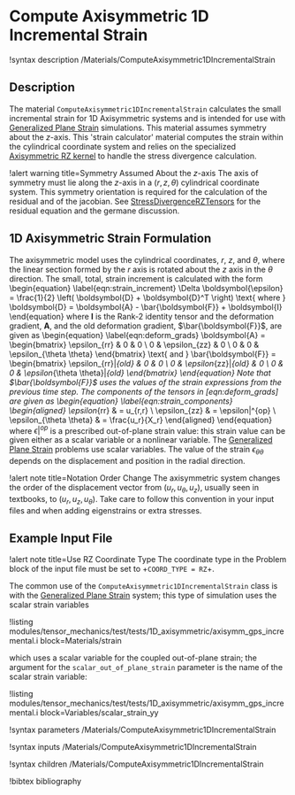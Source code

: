 # Compute Axisymmetric 1D Incremental Strain

!syntax description /Materials/ComputeAxisymmetric1DIncrementalStrain

## Description

The material `ComputeAxisymmetric1DIncrementalStrain` calculates the small
incremental strain for 1D Axisymmetric systems and is intended for use with
[Generalized Plane Strain](tensor_mechanics/generalized_plane_strain.md) simulations.
This material assumes symmetry about the $z$-axis.
This 'strain calculator' material computes the strain within the cylindrical
coordinate system and relies on the specialized
[Axisymmetric RZ kernel](/StressDivergenceRZTensors.md) to handle the stress
divergence calculation.

!alert warning title=Symmetry Assumed About the $z$-axis
The axis of symmetry must lie along the $z$-axis in a $\left(r, z, \theta \right)$
cylindrical coordinate system. This symmetry orientation is required for the
calculation of the residual and of the jacobian.
See [StressDivergenceRZTensors](/StressDivergenceRZTensors.md) for the
residual equation and the germane discussion.

## 1D Axisymmetric Strain Formulation

The axisymmetric model uses the cylindrical coordinates, $r$, $z$, and $\theta$,
where the linear section formed by the $r$ axis is rotated about the $z$ axis in
the $\theta$ direction.
The small, total, strain increment is calculated with the form
\begin{equation}
  \label{eqn:strain_increment}
  \Delta \boldsymbol{\epsilon} = \frac{1}{2} \left( \boldsymbol{D} + \boldsymbol{D}^T \right)
  \text{ where } \boldsymbol{D} = \boldsymbol{A} - \bar{\boldsymbol{F}} + \boldsymbol{I}
\end{equation}
where $\boldsymbol{I}$ is the Rank-2 identity tensor and the deformation gradient,
$\boldsymbol{A}$, and the old deformation gradient,
$\bar{\boldsymbol{F}}$, are given as
\begin{equation}
  \label{eqn:deform_grads}
  \boldsymbol{A} = \begin{bmatrix}
                \epsilon_{rr} & 0 & 0 \\
                0 & \epsilon_{zz} & 0 \\
                0 & 0 & \epsilon_{\theta \theta}
              \end{bmatrix}
  \text{  and  }
  \bar{\boldsymbol{F}} = \begin{bmatrix}
                \epsilon_{rr}|_{old} & 0 & 0 \\
                0 & \epsilon_{zz}|_{old} & 0 \\
                0 & 0 & \epsilon_{\theta \theta}|_{old}
              \end{bmatrix}
\end{equation}
Note that $\bar{\boldsymbol{F}}$ uses the values of the strain expressions from
the previous time step.
The components of the tensors in [eqn:deform_grads] are given as
\begin{equation}
  \label{eqn:strain_components}
  \begin{aligned}
  \epsilon_{rr} & = u_{r,r} \\
  \epsilon_{zz} & = \epsilon|^{op} \\
  \epsilon_{\theta \theta} & = \frac{u_r}{X_r}
  \end{aligned}
\end{equation}
where $\epsilon|^{op}$ is a prescribed out-of-plane strain value: this strain
value can be given either as a scalar variable or a nonlinear variable.
The [Generalized Plane Strain](tensor_mechanics/generalized_plane_strain.md)
problems use scalar variables.
The value of the strain $\epsilon_{\theta \theta}$ depends on the displacement
and position in the radial direction.

!alert note title=Notation Order Change
The axisymmetric system changes the order of the displacement vector from
$(u_r, u_{\theta}, u_z)$, usually seen in textbooks, to $(u_r, u_z, u_{\theta})$.
Take care to follow this convention in your input files and when adding
eigenstrains or extra stresses.


## Example Input File

!alert note title=Use RZ Coordinate Type
The coordinate type in the Problem block of the input file must be set to
+`COORD_TYPE = RZ`+.

The common use of the `ComputeAxisymmetric1DIncrementalStrain` class is with the
[Generalized Plane Strain](tensor_mechanics/generalized_plane_strain.md) system;
this type of simulation uses the scalar strain variables

!listing modules/tensor_mechanics/test/tests/1D_axisymmetric/axisymm_gps_incremental.i block=Materials/strain

which uses a scalar variable for the coupled out-of-plane strain; the argument
for the `scalar_out_of_plane_strain` parameter is the name of the scalar strain
variable:

!listing modules/tensor_mechanics/test/tests/1D_axisymmetric/axisymm_gps_incremental.i block=Variables/scalar_strain_yy


!syntax parameters /Materials/ComputeAxisymmetric1DIncrementalStrain

!syntax inputs /Materials/ComputeAxisymmetric1DIncrementalStrain

!syntax children /Materials/ComputeAxisymmetric1DIncrementalStrain

!bibtex bibliography
